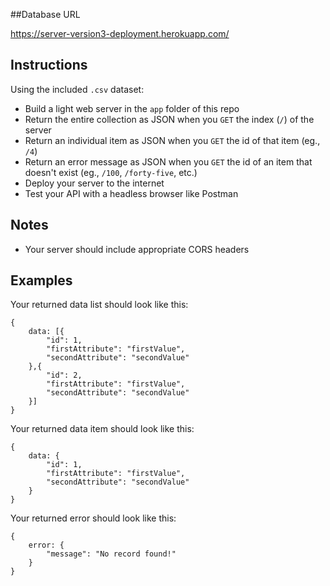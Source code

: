##Database URL

https://server-version3-deployment.herokuapp.com/

## Instructions

Using the included `.csv` dataset:

* Build a light web server in the `app` folder of this repo
* Return the entire collection as JSON when you `GET` the index (`/`) of the server
* Return an individual item as JSON when you `GET` the id of that item (eg., `/4`)
* Return an error message as JSON when you `GET` the id of an item that doesn't exist (eg., `/100`, `/forty-five`, etc.)
* Deploy your server to the internet
* Test your API with a headless browser like Postman

## Notes

* Your server should include appropriate CORS headers

## Examples

Your returned data list should look like this:

```
{
    data: [{
        "id": 1,
        "firstAttribute": "firstValue",
        "secondAttribute": "secondValue"
    },{
        "id": 2,
        "firstAttribute": "firstValue",
        "secondAttribute": "secondValue"
    }]
}
```

Your returned data item should look like this:

```
{
    data: {
        "id": 1,
        "firstAttribute": "firstValue",
        "secondAttribute": "secondValue"
    }
}
```

Your returned error should look like this:

```
{
    error: {
        "message": "No record found!"
    }
}
```
